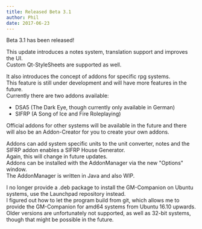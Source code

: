 ```yaml
---
title: Released Beta 3.1
author: Phil
date: 2017-06-23
---
```


Beta 3.1 has been released!

This update introduces a notes system, translation support and improves the UI.  
Custom Qt-StyleSheets are supported as well.  

It also introduces the concept of addons for specific rpg systems.  
This feature is still under development and will have more features in the future.  
Currently there are two addons available:  
- DSA5 (The Dark Eye, though currently only available in German)
- SIFRP (A Song of Ice and Fire Roleplaying)

Official addons for other systems will be available in the future and there will also be an Addon-Creator for you to create your own addons.  

Addons can add system specific units to the unit converter, notes and the SIFRP addon enables a SIFRP House Generator.  
Again, this will change in future updates.  
Addons can be installed with the AddonManager via the new "Options" window.  
The AddonManager is written in Java and also WIP.  

I no longer provide a .deb package to install the GM-Companion on Ubuntu systems, use the Launchpad repository instead.  
I figured out how to let the program build from git, which allows me to provide the GM-Companion for amd64 systems from Ubuntu 16.10 upwards.  
Older versions are unfortunately not supported, as well as 32-bit systems, though that might be possible in the future.
